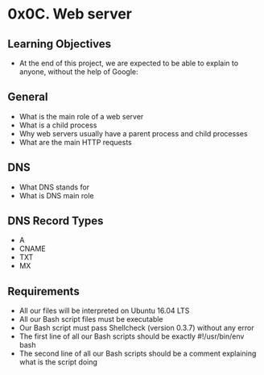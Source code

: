 # 0x0C. Web server

## Learning Objectives
* At the end of this project, we are expected to be able to explain to anyone, without the help of Google:

## General
* What is the main role of a web server
* What is a child process
* Why web servers usually have a parent process and child processes
* What are the main HTTP requests

## DNS
* What DNS stands for
* What is DNS main role

## DNS Record Types
* A
* CNAME
* TXT
* MX

## Requirements
* All our files will be interpreted on Ubuntu 16.04 LTS
* All our Bash script files must be executable
* Our Bash script must pass Shellcheck (version 0.3.7) without any error
* The first line of all our Bash scripts should be exactly #!/usr/bin/env bash
* The second line of all our Bash scripts should be a comment explaining what is the script doing
